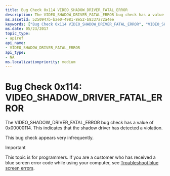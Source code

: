 ```yaml
---
title: Bug Check 0x114 VIDEO_SHADOW_DRIVER_FATAL_ERROR
description: The VIDEO_SHADOW_DRIVER_FATAL_ERROR bug check has a value of 0x00000114. This indicates that the shadow driver has detected a violation.This bug check appears very infrequently.
ms.assetid: 5250947b-bae0-4981-8e52-b8337a72a4ee
keywords: ["Bug Check 0x114 VIDEO_SHADOW_DRIVER_FATAL_ERROR", "VIDEO_SHADOW_DRIVER_FATAL_ERROR"]
ms.date: 05/23/2017
topic_type:
- apiref
api_name:
- VIDEO_SHADOW_DRIVER_FATAL_ERROR
api_type:
- NA
ms.localizationpriority: medium
---
```


# Bug Check 0x114: VIDEO\_SHADOW\_DRIVER\_FATAL\_ERROR


The VIDEO\_SHADOW\_DRIVER\_FATAL\_ERROR bug check has a value of 0x00000114. This indicates that the shadow driver has detected a violation.

This bug check appears very infrequently.

> [!IMPORTANT]
> This topic is for programmers. If you are a customer who has received a blue screen error code while using your computer, see [Troubleshoot blue screen errors](https://windows.microsoft.com/windows-10/troubleshoot-blue-screen-errors).


 

 




